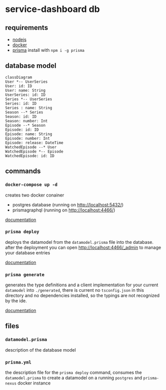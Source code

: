 # service-dashboard db

## requirements

- [nodejs](https://nodejs.org)
- [docker](https://www.docker.com/)
- [prisma](https://www.prisma.io) install with  `npm i -g prisma`

## database model

```mermaid
classDiagram
User *-- UserSeries
User: id: ID
User: name: String
UserSeries: id: ID
Series *-- UserSeries
Series: id: ID
Series : name: String
Season --* Series
Season: id: ID
Season: number: Int
Episode --* Season
Episode: id: ID
Episode: name: String
Episode: number: Int
Episode: release: DateTime
WatchedEpisode --* User
WatchedEpisode *-- Episode
WatchedEpisode: id: ID
```

## commands

### `docker-compose up -d`

creates two docker conainer

- postgres database (running on [http://localhost:5432/](http://localhost:5432/))
- prismagraphql (running on [http://localhost:4466/](http://localhost:4466/))

[documentation](https://www.prisma.io/docs/prisma-server/local-prisma-setup-je3i/)

### `prisma deploy`

deploys the datamodel from the `datamodel.prisma` file into the database. after the deployment you can open [http://localhost:4466/_admin](http://localhost:4466/_admin) to manage your database entries

[documentation](https://www.prisma.io/docs/prisma-cli-and-configuration/prisma-yml-5cy7/)

### `prisma generate`

generates the type definitions and a client implementation for your current `datamodel` into `./generated`, there is current no `tsconfig.json` in this directory and no dependencies installed, so the typings are not recognized by the ide.

[documentation](https://www.prisma.io/docs/1.32/prisma-client/setup/generating-the-client-TYPESCRIPT-r3c2/)

## files

### `datamodel.prisma`

description of the database model

### `prisma.yml`

the description file for the `prisma deploy` command, consumes the `datamodel.prisma` to create a datamodel on a running `postgres` and `prisma-nexus` docker instance